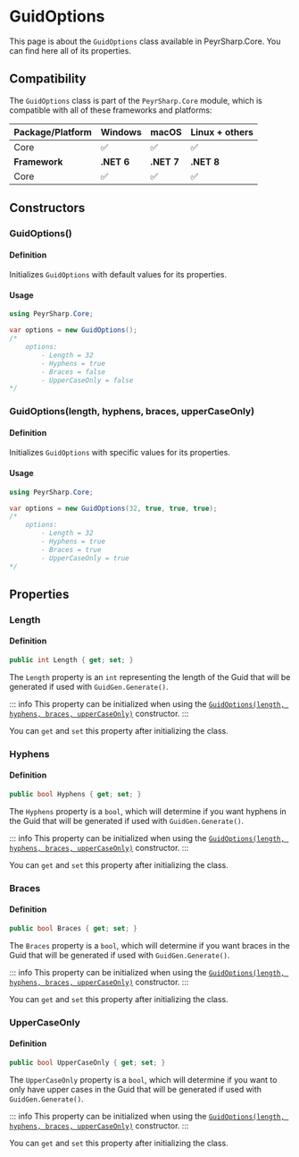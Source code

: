 # GuidOptions

This page is about the `GuidOptions` class available in PeyrSharp.Core.
You can find here all of its properties.

## Compatibility

The `GuidOptions` class is part of the `PeyrSharp.Core` module, which is compatible with all of these frameworks and platforms:

| Package/Platform | Windows    | macOS      | Linux + others |
| ---------------- | ---------- | ---------- | -------------- |
| Core             | ✅         | ✅         | ✅             |
| **Framework**    | **.NET 6** | **.NET 7** | **.NET 8**     |
| Core             | ✅         | ✅         | ✅             |

## Constructors

### GuidOptions()

#### Definition

Initializes `GuidOptions` with default values for its properties.

#### Usage

```c#
using PeyrSharp.Core;

var options = new GuidOptions();
/*
    options:
        - Length = 32
        - Hyphens = true
        - Braces = false
        - UpperCaseOnly = false
*/
```

### GuidOptions(length, hyphens, braces, upperCaseOnly)

#### Definition

Initializes `GuidOptions` with specific values for its properties.

#### Usage

```c#
using PeyrSharp.Core;

var options = new GuidOptions(32, true, true, true);
/*
    options:
        - Length = 32
        - Hyphens = true
        - Braces = true
        - UpperCaseOnly = true
*/
```

## Properties

### Length

#### Definition

```c#
public int Length { get; set; }
```

The `Length` property is an `int` representing the length of the Guid that will be generated if used with `GuidGen.Generate()`.

::: info
This property can be initialized when using the [`GuidOptions(length, hyphens, braces, upperCaseOnly)`](#guidoptions-length-hyphens-braces-uppercaseonly) constructor.
:::

You can `get` and `set` this property after initializing the class.

### Hyphens

#### Definition

```c#
public bool Hyphens { get; set; }
```

The `Hyphens` property is a `bool`, which will determine if you want hyphens in the Guid that will be generated if used with `GuidGen.Generate()`.

::: info
This property can be initialized when using the [`GuidOptions(length, hyphens, braces, upperCaseOnly)`](#guidoptions-length-hyphens-braces-uppercaseonly) constructor.
:::

You can `get` and `set` this property after initializing the class.

### Braces

#### Definition

```c#
public bool Braces { get; set; }
```

The `Braces` property is a `bool`, which will determine if you want braces in the Guid that will be generated if used with `GuidGen.Generate()`.

::: info
This property can be initialized when using the [`GuidOptions(length, hyphens, braces, upperCaseOnly)`](#guidoptions-length-hyphens-braces-uppercaseonly) constructor.
:::

You can `get` and `set` this property after initializing the class.

### UpperCaseOnly

#### Definition

```c#
public bool UpperCaseOnly { get; set; }
```

The `UpperCaseOnly` property is a `bool`, which will determine if you want to only have upper cases in the Guid that will be generated if used with `GuidGen.Generate()`.

::: info
This property can be initialized when using the [`GuidOptions(length, hyphens, braces, upperCaseOnly)`](#guidoptions-length-hyphens-braces-uppercaseonly) constructor.
:::

You can `get` and `set` this property after initializing the class.
